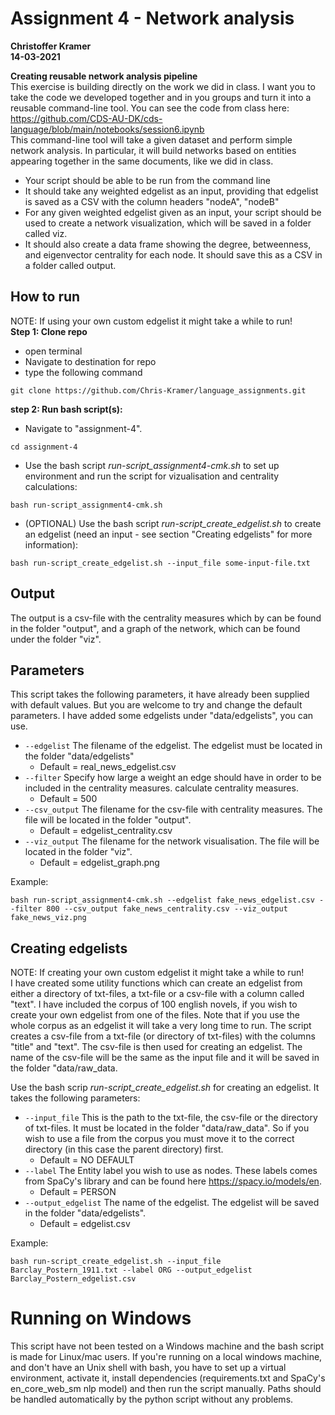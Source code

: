 # Assignment 4 - Network analysis
**Christoffer Kramer**  
**14-03-2021**  

**Creating reusable network analysis pipeline**  
This exercise is building directly on the work we did in class. I want you to take the code we developed together and in you groups and turn it into a reusable command-line tool. You can see the code from class here:  
https://github.com/CDS-AU-DK/cds-language/blob/main/notebooks/session6.ipynb  
This command-line tool will take a given dataset and perform simple network analysis. In particular, it will build networks based on entities appearing together in the same documents, like we did in class.  
- Your script should be able to be run from the command line  
- It should take any weighted edgelist as an input, providing that edgelist is saved as a CSV with the column headers "nodeA", "nodeB"  
- For any given weighted edgelist given as an input, your script should be used to create a network visualization, which will be saved in a folder called viz.  
- It should also create a data frame showing the degree, betweenness, and eigenvector centrality for each node. It should save this as a CSV in a folder called output.  

## How to run
NOTE: If using your own custom edgelist it might take a while to run!  
**Step 1: Clone repo**
- open terminal
- Navigate to destination for repo
- type the following command
 ```console
 git clone https://github.com/Chris-Kramer/language_assignments.git
 ```
**step 2: Run bash script(s):**
- Navigate to "assignment-4".
```console
cd assignment-4
```  
- Use the bash script _run-script_assignment4-cmk.sh_ to set up environment and run the script for vizualisation and centrality calculations:  
```console
bash run-script_assignment4-cmk.sh
```
- (OPTIONAL) Use the bash script _run-script_create_edgelist.sh_ to create an edgelist (need an input - see section "Creating edgelists" for more information):  
```console
bash run-script_create_edgelist.sh --input_file some-input-file.txt
```

## Output
The output is a csv-file with the centrality measures which by can be found in the folder "output", and a graph of the network, which can be found under the folder "viz".

## Parameters
This script takes the following parameters, it have already been supplied with default values. But you are welcome to try and change the default parameters. I have added some edgelists under "data/edgelists", you can use. 

- `--edgelist` The filename of the edgelist. The edgelist must be located in the folder "data/edgelists"  
    - Default = real_news_edgelist.csv  
- `--filter` Specify how large a weight an edge should have in order to be included in the centrality measures. calculate centrality measures.  
    - Default = 500  
- `--csv_output` The filename for the csv-file with centrality measures. The file will be located in the folder "output".  
    - Default = edgelist_centrality.csv  
- `--viz_output` The filename for the network visualisation. The file will be located in the folder "viz".  
    - Default = edgelist_graph.png    

Example:  
```console
bash run-script_assignment4-cmk.sh --edgelist fake_news_edgelist.csv --filter 800 --csv_output fake_news_centrality.csv --viz_output fake_news_viz.png
```

## Creating edgelists
NOTE: If creating your own custom edgelist it might take a while to run!  
I have created some utility functions which can create an edgelist from either a directory of txt-files, a txt-file or a csv-file with a column called "text". I have included the corpus of 100 english novels, if you wish to create your own edgelist from one of the files. Note that if you use the whole corpus as an edgelist it will take a very long time to run. 
The script creates a csv-file from a txt-file (or directory of txt-files) with the columns "title" and "text". The csv-file is then used for creating an edgelist. The name of the csv-file will be the same as the input file and it will be saved in the folder "data/raw_data.  

Use the bash scrip _run-script_create_edgelist.sh_ for creating an edgelist. It takes the following parameters:  
- `--input_file` This is the path to the txt-file, the csv-file or the directory of txt-files. It must be located in the folder "data/raw_data". So if you wish to use a file from the corpus you must move it to the correct directory (in this case the parent directory) first.  
    - Default = NO DEFAULT    
- `--label` The Entity label you wish to use as nodes. These labels comes from SpaCy's library and can be found here https://spacy.io/models/en.  
    - Default = PERSON  
- `--output_edgelist` The name of the edgelist. The edgelist will be saved in the folder "data/edgelists".  
    - Default = edgelist.csv  
    
Example:  
```console
bash run-script_create_edgelist.sh --input_file Barclay_Postern_1911.txt --label ORG --output_edgelist Barclay_Postern_edgelist.csv
```

# Running on Windows
This script have not been tested on a Windows machine and the bash script is made for Linux/mac users. If you're running on a local windows machine, and don't have an Unix shell with bash, you have to set up a virtual environment, activate it, install dependencies (requirements.txt and SpaCy's en_core_web_sm nlp model) and then run the script manually. Paths should be handled automatically by the python script without any problems.